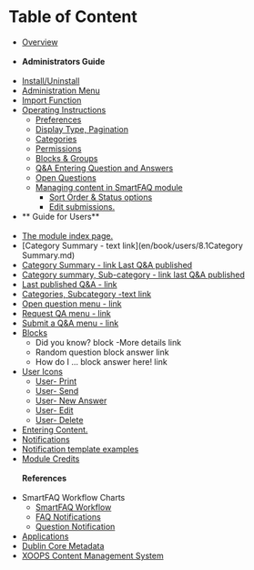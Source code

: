 # Table of Content

* [Overview](en/book/0introduction.md)<br><br>
* **Administrators Guide**<br><br>
* [Install/Uninstall](en/book/admin/1install.md)
* [Administration Menu](en/book/admin/2administration.md)
* [Import Function](en/book/admin/2import.md)
* [Operating Instructions](en/book/admin/4.0operations.md)
    * [Preferences](en/book/admin/4.1preferences.md)
    * [Display Type, Pagination](en/book/admin/4.1preferences2.md) 
    * [Categories](en/book/admin/4.2categories.md)
    * [Permissions](en/book/admin/4.3permissions.md)
    * [Blocks & Groups](en/book/admin/4.4blocks.md)
    * [Q&A Entering Question and Answers](en/book/admin/4.5entering_q+a.md)
    * [Open Questions](en/book/admin/4.6openquestions.md)
    * [Managing content in SmartFAQ module](en/book/admin/4.7.0managingcontent.md)
        * [Sort Order & Status options](en/book/admin/4.7.1sortorder.md)
        * [Edit submissions.](en/book/admin/4.7.1editsubmission.md)
* ** Guide for Users**<br><br>
* [The module index page.](en/book/users/8.0IndexPage.md)
* [Category Summary - text link](en/book/users/8.1Category Summary.md)
* [Category Summary - link Last Q&A published](en/book/users/8.2summarylastlink.md)
* [Category summary, Sub-category - link last Q&A published](en/book/users/8.3summarysubcategory.md)
* [Last published Q&A - link](en/book/users/8.4lastpublished.md)
* [Categories, Subcategory -text link](en/book/users/8.5subcategories.md)
* [Open question menu - link](en/book/users/8.6openquestion.md)
* [Request QA menu - link](en/book/users/8.7requestmenu.md)
* [Submit a Q&A menu - link](en/book/users/8.8submitmenu.md)
* [Blocks](en/book/users/8.9Blocks.md)
    * Did you know? block -More details link
    * Random question block answer link
    * How do I ... block answer here! link
* [User Icons](en/book/users/9.0UserIcons.md)
    * [User- Print](en/book/users/9.1User-Print.md)
    * [User- Send](en/book/users/9.2User-Send.md)
    * [User- New Answer](en/book/users/9.3User-NewAnswer.md)
    * [User- Edit](en/book/users/9.4User-Edit.md)
    * [User- Delete](en/book/users/9.5User-Delete.md)
* [Entering Content.](en/book/users/10EnterContent.md)
* [Notifications](en/book/users/11Notifications.md)
* [Notification template examples](en/book/users/11.1NotificationsTemplates.md)
* [Module Credits](en/book/9credits.md)
<br><br>**References**<br><br>
* SmartFAQ Workflow Charts
    * [SmartFAQ Workflow](en/book/references/workflow1.md)
    * [FAQ Notifications](en/book/references/workflow2.md)
    * [Question Notification](en/book/references/workflow3.md)
* [Applications](en/book/references/12.1Applications.md)
* [Dublin Core Metadata](en/book/references/12.2Dublin.md)
* [XOOPS Content Management System](en/book/references/12.4XOOPS.md)

